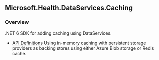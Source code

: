 ## Microsoft.Health.DataServices.Caching

### Overview
.NET 6 SDK for adding caching using DataServices.
- [API Definitions](https://github.com/microsoft/fhir-proxy-sdk/blob/main/docs/reference/toc.html)
Using in-memory caching with persistent storage providers as backing stores using either Azure Blob storage or Redis cache.
